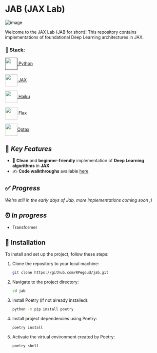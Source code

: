 # **JAB (JAX Lab)**

![image](https://github.com/RPegoud/jab/assets/60786847/e3cb333d-7ab9-476c-a482-7d1804f211b4)

Welcome to the JAX Lab (JAB for short)! This repository contains implementations of foundational Deep Learning architectures in JAX.

<h3 align="left">🚀 Stack:</h3>
<p align="left">
 <a href="" target="blank"><img align="center" src="https://cdn4.iconfinder.com/data/icons/logos-and-brands/512/267_Python_logo-512.png" alt="" height="40" width="40" /> Python</a>

 <a href="https://jax.readthedocs.io/en/latest/index.html" target="blank"><img align="center" src="https://upload.wikimedia.org/wikipedia/commons/8/86/Google_JAX_logo.svg" alt="" height="40" width="40" /> JAX</a>

 <a href="https://dm-haiku.readthedocs.io/en/latest/" target="blank"><img align="center" src="https://avatars.githubusercontent.com/u/144367226?s=280&v=4" alt="" height="40" width="40" /> Haiku</a>

 <a href="https://flax.readthedocs.io/en/latest/" target="blank"><img align="center" src="https://raw.githubusercontent.com/google/flax/main/images/flax_logo_250px.png" alt="" height="40" width="40" /> Flax</a>

 <a href="https://optax.readthedocs.io/en/latest/" target="blank"><img align="center" src="https://optax.readthedocs.io/en/latest/_static/logo.svg" alt="" height="40" width="40" />Optax</a>
</p>

## 🌟 ***Key Features***

* 🐍  **Clean** and **beginner-friendly** implementation of **Deep Learning algorithms** in **JAX**
* ✍️ **Code walkthroughs** available [here](https://medium.com/@ryanpegoud)

## ✅ ***Progress***

*We're still in the early days of Jab, more implementations coming soon ;)*

## ⏰ ***In progress***

* Transformer

## 💾 Installation

To install and set up the project, follow these steps:

1. Clone the repository to your local machine:

   ```bash
   git clone https://github.com/RPegoud/jab.git
   ```

2. Navigate to the project directory:

   ```bash
   cd jab
   ```

3. Install Poetry (if not already installed):

   ```bash
   python -m pip install poetry
   ```

4. Install project dependencies using Poetry:

   ```bash
   poetry install
   ```

5. Activate the virtual environment created by Poetry:

   ```bash
   poetry shell
   ```
